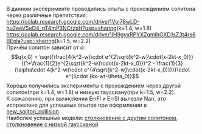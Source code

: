 В данном эксперименте проводились опыты с прохождением солитона через различные препятствия:  
<https://colab.research.google.com/drive/1Voj78wLD-hu2eeVSeD4_pT4mP3NCrzxH?usp=sharing>(k=1.4, w=1.8)  
<https://colab.research.google.com/drive/1IH9gyxRPYXZqmihGXD1sZ3t4rs6BEola?usp=sharing>(k=1.5, w=2.2)  
Причём солитон зависит от $\alpha$:  
$$q(x,0) = \sqrt{\frac{4(k^2-w)\cdot e^{2\sqrt{k^2-w}\cdot(x-2kt-x_0)}}{(1+\frac{1}{2}e^{2\sqrt{k^2-w}\cdot(x-2kt-x_0)})^2 - \frac{1}{3}(\alpha\cdot 4(k^2-w)\cdot e^{4\sqrt{k^2-w}\cdot(x-2kt-x_0)})}}\cdot e^{i\cdot (kx-wt-\theta_0)}$$
Хорошо получились эксперименты с прохождением через другой солитон(при k=1.4, w=1.8) и низкую гауссиану(при k=1.5, w=2.2).  
К сожалению, при вычислении ErrFl и ErrSl вылезли Nan, это исправлено для успешных опытов при оформлении в [new_soliton_collision](https://github.com/mikhakuv/PINNs/blob/main/new_soliton_collision.md).  
Наиболее успешные модели: [столкновение с другим солитоном](https://github.com/mikhakuv/PINNs/blob/main/models/model_50_s.pth), [столкновение с низкой гауссианой](https://github.com/mikhakuv/PINNs/blob/main/models/model_50_s.pth)
